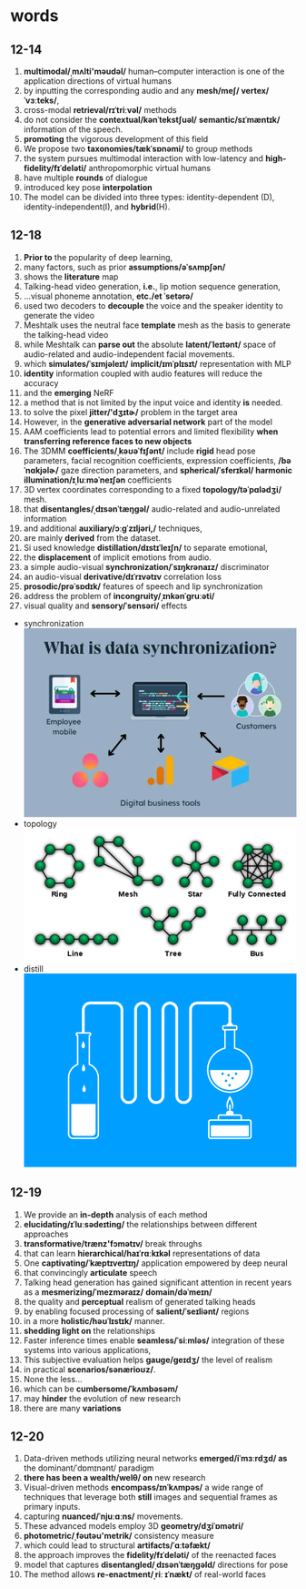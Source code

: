 # words

## 12-14

1. **multimodal/ˌmʌlti'məudəl/** human–computer interaction is one of the application directions of virtual humans
2. by inputting the corresponding audio and any **mesh/meʃ/ vertex/ˈvɜːteks/**,
3. cross-modal **retrieval/rɪˈtriːvəl/** methods
4. do not consider the **contextual/kənˈtekstʃuəl/** **semantic/sɪˈmæntɪk/** information of the speech.
5. **promoting** the vigorous development of this field
6. We propose two **taxonomies/tækˈsɒnəmi/** to group methods
7. the system pursues multimodal interaction with low-latency and **high-fidelity/fɪˈdeləti/** anthropomorphic virtual humans
8. have multiple **rounds** of dialogue
9. introduced key pose **interpolation**
10. The model can be divided into three types: identity-dependent (D), identity-independent(I), and **hybrid**(H).

## 12-18

1. **Prior to** the popularity of deep learning,
2. many factors, such as prior **assumptions/əˈsʌmpʃən/**
3. shows the **literature** map
4. Talking-head video generation, **i.e.**, lip motion sequence generation,
5. ...visual phoneme annotation, **etc./et ˈsetərə/**
6. used two decoders to **decouple** the voice and the speaker identity to generate the video
7. Meshtalk uses the neutral face **template** mesh as the basis to generate the talking-head video
8. while Meshtalk can **parse out** the absolute **latent/ˈleɪtənt/** space of audio-related and audio-independent facial movements.
9.  which **simulates/ˈsɪmjəleɪt/** **implicit/ɪmˈplɪsɪt/** representation with MLP
10. **identity** information coupled with audio features will reduce the accuracy
11. and the **emerging** NeRF
12. a method that is not limited by the input voice and identity **is** needed.
13. to solve the pixel **jitter/'dʒɪtɚ/** problem in the target area
14. However, in the **generative adversarial network** part of the model
15. AAM coefficients lead to potential errors and limited flexibility **when transferring reference faces to new objects**
16. The 3DMM **coefficients/ˌkəʊəˈfɪʃənt/** include **rigid** head pose parameters, facial recognition coefficients, expression coefficients, **/bəˈnɑkjəlɚ/** gaze direction parameters, and **spherical/ˈsferɪkəl/ harmonic illumination/ɪˌluːməˈneɪʃən** coefficients
17. 3D vertex coordinates corresponding to a fixed **topology/təˈpɑlədʒi/** mesh.
18. that **disentangles/ˌdɪsənˈtæŋɡəl/** audio-related and audio-unrelated information
19. and additional **auxiliary/ɔːɡˈzɪljəri,/** techniques,
20. are mainly **derived** from the dataset.
21. Si used knowledge **distillation/dɪstɪˈleɪʃn/** to separate emotional,
22. the **displacement** of implicit emotions from audio.
23. a simple audio-visual **synchronization/ˈsɪŋkrənaɪz/** discriminator
24. an audio-visual **derivative/dɪˈrɪvətɪv** correlation loss
25. **prosodic/prəˈsɒdɪk/** features of speech and lip synchronization
26. address the problem of **incongruity/ˌɪnkənˈɡruːəti/**
27. visual quality and **sensory/ˈsensəri/** effects

- synchronization![](images/image.png)
- topology![Alt text](images/image-1.png)
- distill![Alt text](images/image-3.png)

## 12-19

1. We provide an **in-depth** analysis of each method
2. **elucidating/ɪˈluːsədeɪting/** the relationships between different approaches
3. **transformative/trænz'fɔmətɪv/** break throughs
4. that can learn **hierarchical/haɪˈrɑːkɪkəl** representations of data
5. One **captivating/ˈkæptɪveɪtɪŋ/** application empowered by deep neural
6. that convincingly **articulate** speech
7. Talking head generation has gained significant attention in recent years as a **mesmerizing/ˈmezməraɪz/** **domain/dəˈmeɪn/**
8. the quality and **perceptual** realism of generated talking heads
9. by enabling focused processing of **salient/ˈseɪliənt/** regions
10. in a more **holistic/həʊˈlɪstɪk/** manner.
11. **shedding light on** the relationships
12. Faster inference times enable **seamless/ˈsiːmləs/** integration of these systems into various applications,
13. This subjective evaluation helps **gauge/ɡeɪdʒ/** the level of realism
14. in practical **scenarios/sənærioʊz/**.
15. None the less...
16. which can be **cumbersome/ˈkʌmbəsəm/**
17. may **hinder** the evolution of new research
18. there are many **variations**

## 12-20

1. Data-driven methods utilizing neural networks **emerged/iˈmɜːrdʒd/ as** the dominant/ˈdɒmɪnənt/ paradigm
2. **there has been a wealth/welθ/ on** new research
3. Visual-driven methods **encompass/ɪnˈkʌmpəs/** a wide range of techniques that leverage both **still** images and sequential frames as primary inputs.
4. capturing **nuanced/ˈnjuːɑːns/** movements.
5. These advanced models employ 3D **geometry/dʒiˈɒmətri/**
6. **photometric/ˌfəutəu'metrik/** consistency measure
7. which could lead to structural **artifacts/ˈɑːtəfækt/**
8. the approach improves the **fidelity/fɪˈdeləti/** of the reenacted faces
9. model that captures **disentangled/ˌdɪsənˈtæŋɡəld/** directions for pose
10. The method allows **re-enactment/ˌriː ɪˈnækt/** of real-world faces